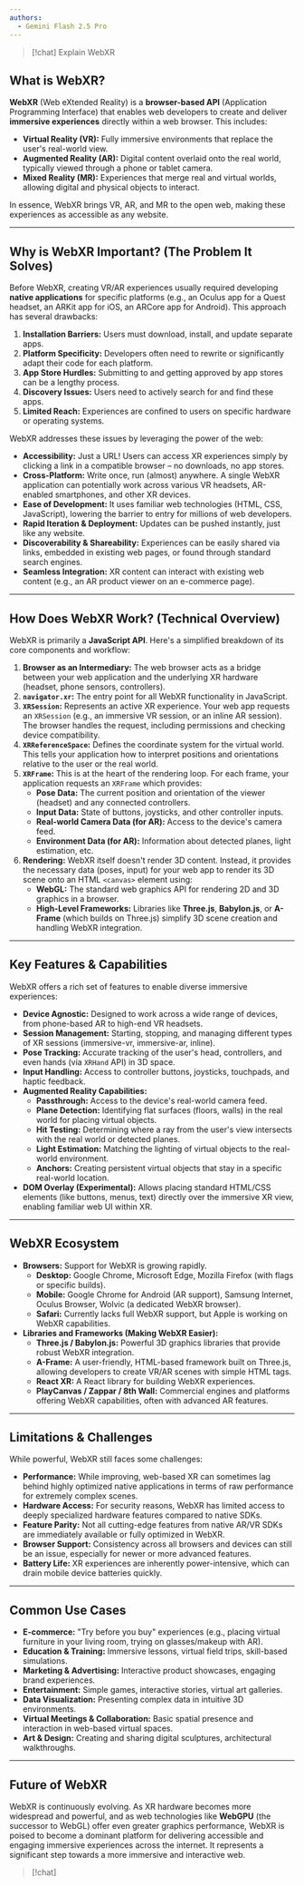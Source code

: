 ```yaml
---
authors:
  - Gemini Flash 2.5 Pro
---
```


> [!chat] Explain WebXR

## What is WebXR?

**WebXR** (Web eXtended Reality) is a **browser-based API** (Application Programming Interface) that enables web developers to create and deliver **immersive experiences** directly within a web browser. This includes:

*   **Virtual Reality (VR):** Fully immersive environments that replace the user's real-world view.
*   **Augmented Reality (AR):** Digital content overlaid onto the real world, typically viewed through a phone or tablet camera.
*   **Mixed Reality (MR):** Experiences that merge real and virtual worlds, allowing digital and physical objects to interact.

In essence, WebXR brings VR, AR, and MR to the open web, making these experiences as accessible as any website.

---

## Why is WebXR Important? (The Problem It Solves)

Before WebXR, creating VR/AR experiences usually required developing **native applications** for specific platforms (e.g., an Oculus app for a Quest headset, an ARKit app for iOS, an ARCore app for Android). This approach has several drawbacks:

1.  **Installation Barriers:** Users must download, install, and update separate apps.
2.  **Platform Specificity:** Developers often need to rewrite or significantly adapt their code for each platform.
3.  **App Store Hurdles:** Submitting to and getting approved by app stores can be a lengthy process.
4.  **Discovery Issues:** Users need to actively search for and find these apps.
5.  **Limited Reach:** Experiences are confined to users on specific hardware or operating systems.

WebXR addresses these issues by leveraging the power of the web:

*   **Accessibility:** Just a URL! Users can access XR experiences simply by clicking a link in a compatible browser – no downloads, no app stores.
*   **Cross-Platform:** Write once, run (almost) anywhere. A single WebXR application can potentially work across various VR headsets, AR-enabled smartphones, and other XR devices.
*   **Ease of Development:** It uses familiar web technologies (HTML, CSS, JavaScript), lowering the barrier to entry for millions of web developers.
*   **Rapid Iteration & Deployment:** Updates can be pushed instantly, just like any website.
*   **Discoverability & Shareability:** Experiences can be easily shared via links, embedded in existing web pages, or found through standard search engines.
*   **Seamless Integration:** XR content can interact with existing web content (e.g., an AR product viewer on an e-commerce page).

---

## How Does WebXR Work? (Technical Overview)

WebXR is primarily a **JavaScript API**. Here's a simplified breakdown of its core components and workflow:

1.  **Browser as an Intermediary:** The web browser acts as a bridge between your web application and the underlying XR hardware (headset, phone sensors, controllers).
2.  **`navigator.xr`:** The entry point for all WebXR functionality in JavaScript.
3.  **`XRSession`:** Represents an active XR experience. Your web app requests an `XRSession` (e.g., an immersive VR session, or an inline AR session). The browser handles the request, including permissions and checking device compatibility.
4.  **`XRReferenceSpace`:** Defines the coordinate system for the virtual world. This tells your application how to interpret positions and orientations relative to the user or the real world.
5.  **`XRFrame`:** This is at the heart of the rendering loop. For each frame, your application requests an `XRFrame` which provides:
    *   **Pose Data:** The current position and orientation of the viewer (headset) and any connected controllers.
    *   **Input Data:** State of buttons, joysticks, and other controller inputs.
    *   **Real-world Camera Data (for AR):** Access to the device's camera feed.
    *   **Environment Data (for AR):** Information about detected planes, light estimation, etc.
6.  **Rendering:** WebXR itself doesn't render 3D content. Instead, it provides the necessary data (poses, input) for your web app to render its 3D scene onto an HTML `<canvas>` element using:
    *   **WebGL:** The standard web graphics API for rendering 2D and 3D graphics in a browser.
    *   **High-Level Frameworks:** Libraries like **Three.js**, **Babylon.js**, or **A-Frame** (which builds on Three.js) simplify 3D scene creation and handling WebXR integration.

---

## Key Features & Capabilities

WebXR offers a rich set of features to enable diverse immersive experiences:

*   **Device Agnostic:** Designed to work across a wide range of devices, from phone-based AR to high-end VR headsets.
*   **Session Management:** Starting, stopping, and managing different types of XR sessions (immersive-vr, immersive-ar, inline).
*   **Pose Tracking:** Accurate tracking of the user's head, controllers, and even hands (via `XRHand` API) in 3D space.
*   **Input Handling:** Access to controller buttons, joysticks, touchpads, and haptic feedback.
*   **Augmented Reality Capabilities:**
    *   **Passthrough:** Access to the device's real-world camera feed.
    *   **Plane Detection:** Identifying flat surfaces (floors, walls) in the real world for placing virtual objects.
    *   **Hit Testing:** Determining where a ray from the user's view intersects with the real world or detected planes.
    *   **Light Estimation:** Matching the lighting of virtual objects to the real-world environment.
    *   **Anchors:** Creating persistent virtual objects that stay in a specific real-world location.
*   **DOM Overlay (Experimental):** Allows placing standard HTML/CSS elements (like buttons, menus, text) directly over the immersive XR view, enabling familiar web UI within XR.

---

## WebXR Ecosystem

*   **Browsers:** Support for WebXR is growing rapidly.
    *   **Desktop:** Google Chrome, Microsoft Edge, Mozilla Firefox (with flags or specific builds).
    *   **Mobile:** Google Chrome for Android (AR support), Samsung Internet, Oculus Browser, Wolvic (a dedicated WebXR browser).
    *   **Safari:** Currently lacks full WebXR support, but Apple is working on WebXR capabilities.
*   **Libraries and Frameworks (Making WebXR Easier):**
    *   **Three.js / Babylon.js:** Powerful 3D graphics libraries that provide robust WebXR integration.
    *   **A-Frame:** A user-friendly, HTML-based framework built on Three.js, allowing developers to create VR/AR scenes with simple HTML tags.
    *   **React XR:** A React library for building WebXR experiences.
    *   **PlayCanvas / Zappar / 8th Wall:** Commercial engines and platforms offering WebXR capabilities, often with advanced AR features.

---

## Limitations & Challenges

While powerful, WebXR still faces some challenges:

*   **Performance:** While improving, web-based XR can sometimes lag behind highly optimized native applications in terms of raw performance for extremely complex scenes.
*   **Hardware Access:** For security reasons, WebXR has limited access to deeply specialized hardware features compared to native SDKs.
*   **Feature Parity:** Not all cutting-edge features from native AR/VR SDKs are immediately available or fully optimized in WebXR.
*   **Browser Support:** Consistency across all browsers and devices can still be an issue, especially for newer or more advanced features.
*   **Battery Life:** XR experiences are inherently power-intensive, which can drain mobile device batteries quickly.

---

## Common Use Cases

*   **E-commerce:** "Try before you buy" experiences (e.g., placing virtual furniture in your living room, trying on glasses/makeup with AR).
*   **Education & Training:** Immersive lessons, virtual field trips, skill-based simulations.
*   **Marketing & Advertising:** Interactive product showcases, engaging brand experiences.
*   **Entertainment:** Simple games, interactive stories, virtual art galleries.
*   **Data Visualization:** Presenting complex data in intuitive 3D environments.
*   **Virtual Meetings & Collaboration:** Basic spatial presence and interaction in web-based virtual spaces.
*   **Art & Design:** Creating and sharing digital sculptures, architectural walkthroughs.

---

## Future of WebXR

WebXR is continuously evolving. As XR hardware becomes more widespread and powerful, and as web technologies like **WebGPU** (the successor to WebGL) offer even greater graphics performance, WebXR is poised to become a dominant platform for delivering accessible and engaging immersive experiences across the internet. It represents a significant step towards a more immersive and interactive web.

> [!chat] 
